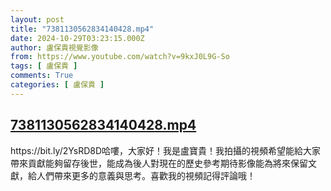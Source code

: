 ```yaml
---
layout: post
title: "7381130562834140428.mp4"
date: 2024-10-29T03:23:15.000Z
author: 盧保貴視覺影像
from: https://www.youtube.com/watch?v=9kxJ0L9G-So
tags: [ 盧保貴 ]
comments: True
categories: [ 盧保貴 ]
---
```

<!--1730172195000-->
[7381130562834140428.mp4](https://www.youtube.com/watch?v=9kxJ0L9G-So)
------

<div>
https://bit.ly/2YsRD8D哈嘍，大家好！我是盧寶貴！我拍攝的視頻希望能給大家帶來貢獻能夠留存後世，能成為後人對現在的歷史參考期待影像能為將來保留文獻，給人們帶來更多的意義與思考。喜歡我的視頻記得評論哦！
</div>
